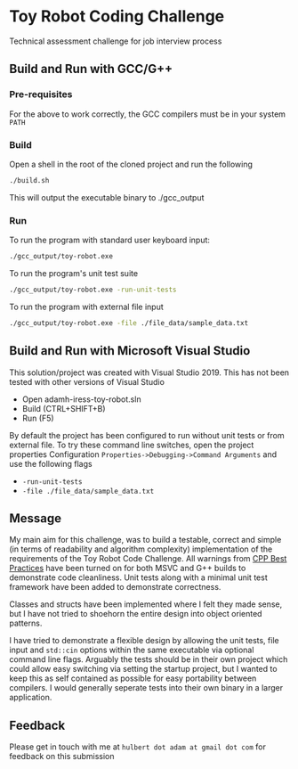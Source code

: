 # Toy Robot Coding Challenge

Technical assessment challenge for job interview process

## Build and Run with GCC/G++

### Pre-requisites
For the above to work correctly, the GCC compilers must be in your system `PATH`

### Build
Open a shell in the root of the cloned project and run the following

```bash
./build.sh
```

This will output the executable binary to ./gcc_output

### Run 
To run the program with standard user keyboard input:
```bash
./gcc_output/toy-robot.exe
```

To run the program's unit test suite
```bash
./gcc_output/toy-robot.exe -run-unit-tests
```

To run the program with external file input
```bash
./gcc_output/toy-robot.exe -file ./file_data/sample_data.txt
```


## Build and Run with Microsoft Visual Studio

This solution/project was created with Visual Studio 2019. This has not been tested with other versions of Visual Studio

-  Open adamh-iress-toy-robot.sln
- Build (CTRL+SHIFT+B)
- Run (F5)

By default the project has been configured to run without unit tests or from external file. To try these command line switches, open the project properties Configuration `Properties->Debugging->Command Arguments` and use the following flags
- `-run-unit-tests`
- `-file ./file_data/sample_data.txt`

## Message
My main aim for this challenge, was to build a testable, correct and simple (in terms of readability and algorithm complexity) implementation of the requirements of the Toy Robot Code Challenge. All warnings from [CPP Best Practices](https://github.com/cpp-best-practices/cppbestpractices/blob/master/02-Use_the_Tools_Available.md#compilers) have been turned on for both MSVC and G++ builds to demonstrate code cleanliness. Unit tests along with a minimal unit test framework have been added to demonstrate correctness. 

Classes and structs have been implemented where I felt they made sense, but I have not tried to shoehorn the entire design into object oriented patterns. 

I have tried to demonstrate a flexible design by allowing the unit tests, file input and `std::cin` options within the same executable via optional command line flags. Arguably the tests should be in their own project which could allow easy switching via setting the startup project, but I wanted to keep this as self contained as possible for easy portability between compilers. I would generally seperate tests into their own binary in a larger application.

## Feedback
Please get in touch with me at `hulbert dot adam at gmail dot com` for feedback on this submission

